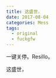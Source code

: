 ```yaml
---
title: 这盛世，
date: 2017-08-04
categories: Mess
tags:
  - original
  - fuckgfw
---
```


一键关停。Resillo。

这盛世，
